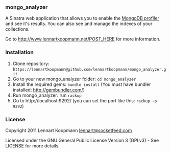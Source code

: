 ### mongo_analyzer
A Sinatra web application that allows you to enable the
[MongoDB profiler](http://www.mongodb.org/display/DOCS/Optimization#Optimization-UsingtheProfiler)
and see it's results. You can also see and manage the indexes of your collections.

Go to http://www.lennartkoopmann.net/POST_HERE for more information.

### Installation
 1. Clone repository: `https://lennartkoopmann@github.com/lennartkoopmann/mongo_analyzer.git`
 2. Go to your new mongo_analyzer folder: `cd mongo_analyzer`
 3. Install the required gems: `bundle install` (You must have bundler installed: http://gembundler.com/)
 4. Run mongo_analyzer: run `rackup`
 5. Go to http://localhost:9292/ (you can set the port like this: `rackup -p 9292`)

### License
Copyright 2011 Lennart Koopmann <lennart@socketfeed.com>

Licensed under the GNU General Public License Version 3 (GPLv3) - See LICENSE for more details.
